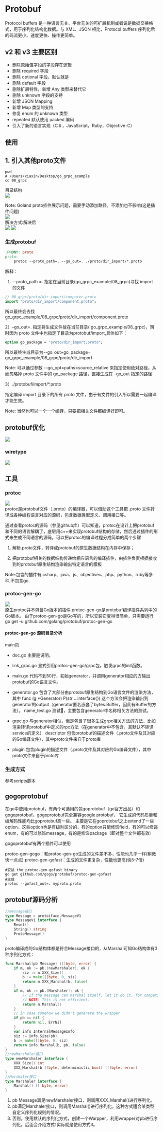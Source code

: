 # Protobuf
Protocol buffers 是一种语言无关、平台无关的可扩展机制或者说是数据交换格式，用于序列化结构化数据。与 XML、JSON 相比，Protocol buffers 序列化后的码流更小、速度更快、操作更简单。
## v2 和 v3 主要区别
* 删除原始值字段的字段存在逻辑
* 删除 required 字段
* 删除 optional 字段，默认就是
* 删除 default 字段
* 删除扩展特性，新增 Any 类型来替代它
* 删除 unknown 字段的支持
* 新增 JSON Mapping
* 新增 Map 类型的支持
* 修复 enum 的 unknown 类型
* repeated 默认使用 packed 编码
* 引入了新的语言实现（C＃，JavaScript，Ruby，Objective-C）

## 使用
## 1. 引入其他proto文件
```shell
pwd 
# /Users/xiaxin/Desktop/go_grpc_example
cd 08_grpc
```
目录结构   
![](.proto_images/dir_proto.png)

Note: Goland proto插件展示问题，需要手动添加路径，不添加也不影响(这是插件问题)  
![](.proto_images/goland_proto_display_problem.png)   
解决方式:解决后   
![](.proto_images/goland_protobuf_plugin.png)
![](.proto_images/goland_protobuf_display_fix.png)

### 生成protobuf
```makefile
.PHONY: proto
proto:
	protoc --proto_path=. --go_out=. ./proto/dir_import/*.proto
```
解释：
1) --proto_path =.  指定在当前目录(go_grpc_example/08_grpc)寻找 import 的文件
```protobuf
// 08_grpc/proto/dir_import/computer.proto
import "proto/dir_import/component.proto";
```
所以最终会去找 go_grpc_example/08_grpc/proto/dir_import/component.proto

2）–go_out=.
指定将生成文件放在当前目录( go_grpc_example/08_grpc)，同时因为 proto 文件中也指定了目录为protobuf/import,具体如下：
```protobuf
option go_package = "proto/dir_import;proto";
```
所以最终生成目录为--go_out+go_package= go_grpc_example/08_grpc/proto/dir_import

Note:  可以通过参数 --go_opt=paths=source_relative 来指定使用绝对路径，从而忽略掉 proto 文件中的 go_package 路径，直接生成在 –go_out 指定的路径

3）./protobuf/import/*.proto 

指定编译 import 目录下的所有 proto 文件，由于有文件的引入所以需要一起编译才能生效。

Note: 当然也可以一个一个编译，只要把相关文件都编译好即可。


## protobuf优化
![](.proto_images/proto_optimize.png)

### wiretype     
![](.proto_images/wire_type.png)

## 工具
### protoc
![](.proto_images/protoc_process.png)   
protoc是protobuf文件（.proto）的编译器，可以借助这个工具把 .proto 文件转译成各种编程语言对应的源码，包含数据类型定义、调用接口等。

通过查看protoc的源码（参见github库）可以知道，protoc在设计上把protobuf和不同的语言解耦了，底层用c++来实现protobuf结构的存储，然后通过插件的形式来生成不同语言的源码。可以把protoc的编译过程分成简单的两个步骤

1. 解析.proto文件，转译成protobuf的原生数据结构在内存中保存；    

2. 把protobuf相关的数据结构传递给相应语言的编译插件，由插件负责根据接收到的protobuf原生结构渲染输出特定语言的模板

Note:包含的插件有 csharp、java、js、objectivec、php、python、ruby等多种,不包含go.

### protoc-gen-go
![](.proto_images/protoc_gen_go_files.png)   
原生protoc并不包含Go版本的插件,protoc-gen-go是protobuf编译插件系列中的Go版本。
由于protoc-gen-go是Go写的，所以安装它变得很简单，只需要运行 go get -u github.com/golang/protobuf/protoc-gen-go

#### protoc-gen-go 源码目录分析
main包

- doc.go 主要是说明。
- link_grpc.go 显式引用protoc-gen-go/grpc包，触发grpc的init函数。
- main.go 代码不到50行，初始generator，并调用generator相应的方输出protobuf的Go语言文件。

- generator.go 包含了大部分由protobuf原生结构到Go语言文件的渲染方法，其中 func (g *Generator) P(str ...interface{}) 这个方法会把渲染输出到generator的output（generator匿名嵌套了bytes.Buffer，因此有Buffer的方法）。
name_test.go 测试，主要包含generator中名称相关方法的测试。

- grpc.go 与generator相似，但是包含了很多生成grpc相关方法的方法，比如渲染转译protobuf中定义的rpc方法（在generator中不包含，其默认不转译service的定义）
descriptor 包含protobuf的描述文件（.proto文件及其对应的Go编译文件），其中proto文件来自于proto库

- plugin 包含plugin的描述文件（.proto文件及其对应的Go编译文件），其中proto文件来自于proto库


### 生成方式
参考scripts脚本

##  gogoprotobuf
在go中使用protobuf，有两个可选用的包goprotobuf（go官方出品）和gogoprotobuf。gogoprotobuf完全兼容google protobuf，
它生成的代码质量和编解码性能均比goprotobuf高一些。
主要是它在goprotobuf之上extend了一些option。这些option也是有级别区分的，有的option只能修饰field，有的可以修饰enum，有的可以修饰message，有的是修饰package（即对整个文件都有效)

gogoprotobuf有两个插件可以使用

protoc-gen-gogo：和protoc-gen-go生成的文件差不多，性能也几乎一样(稍微快一点点)
protoc-gen-gofast：生成的文件更复杂，性能也更高(快5-7倍)

```shell
#安装 the protoc-gen-gofast binary
go get github.com/gogo/protobuf/protoc-gen-gofast
#生成
protoc --gofast_out=. myproto.proto
```

## protobuf源码分析
```go
//message接口
type Message = protoiface.MessageV1
type MessageV1 interface {
    Reset()
    String() string
    ProtoMessage()
}
```
proto编译成的Go结构体都是符合Message接口的，从Marshal可知Go结构体有3种序列化方式：
```go
func Marshal(pb Message) ([]byte, error) {
	if m, ok := pb.(newMarshaler); ok {
		siz := m.XXX_Size()
		b := make([]byte, 0, siz)
		return m.XXX_Marshal(b, false)
	}
	if m, ok := pb.(Marshaler); ok {
		// If the message can marshal itself, let it do it, for compatibility.
		// NOTE: This is not efficient.
		return m.Marshal()
	}
	// in case somehow we didn't generate the wrapper
	if pb == nil {
		return nil, ErrNil
	}
	var info InternalMessageInfo
	siz := info.Size(pb)
	b := make([]byte, 0, siz)
	return info.Marshal(b, pb, false)
}
//newMarshaler接口
type newMarshaler interface {
    XXX_Size() int
    XXX_Marshal(b []byte, deterministic bool) ([]byte, error)
}
//Marshaler接口
type Marshaler interface {
    Marshal() ([]byte, error)
}
```

1. pb Message满足newMarshaler接口，则调用XXX_Marshal()进行序列化。   
2. pb满足Marshaler接口，则调用Marshal()进行序列化，这种方式适合某类型自定义序列化规则的情况。   
3. 否则，使用默认的序列化方式，创建一个Warpper，利用wrapper对pb进行序列化，后面会介绍方式1实际就是使用方式3。